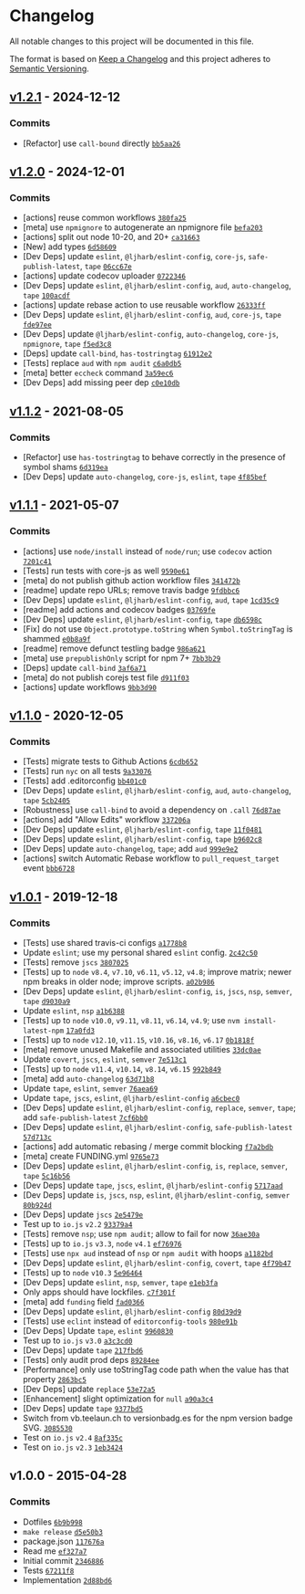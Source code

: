 # Changelog

All notable changes to this project will be documented in this file.

The format is based on [Keep a Changelog](https://keepachangelog.com/en/1.0.0/)
and this project adheres to [Semantic Versioning](https://semver.org/spec/v2.0.0.html).

## [v1.2.1](https://github.com/inspect-js/is-boolean-object/compare/v1.2.0...v1.2.1) - 2024-12-12

### Commits

- [Refactor] use `call-bound` directly [`bb5aa26`](https://github.com/inspect-js/is-boolean-object/commit/bb5aa266f9da864b59f58f1f61d807268f00e227)

## [v1.2.0](https://github.com/inspect-js/is-boolean-object/compare/v1.1.2...v1.2.0) - 2024-12-01

### Commits

- [actions] reuse common workflows [`380fa25`](https://github.com/inspect-js/is-boolean-object/commit/380fa254d963699ba7e1b7bfaee3cd4c50142f1a)
- [meta] use `npmignore` to autogenerate an npmignore file [`befa203`](https://github.com/inspect-js/is-boolean-object/commit/befa203ffa0e94c70d5b35aae407ea93e0bbc117)
- [actions] split out node 10-20, and 20+ [`ca31663`](https://github.com/inspect-js/is-boolean-object/commit/ca31663ef1e4195ffeef125fb337c5e58bf878ca)
- [New] add types [`6d58609`](https://github.com/inspect-js/is-boolean-object/commit/6d58609867b97b832ff5e73941b4164f0a9a78ec)
- [Dev Deps] update `eslint`, `@ljharb/eslint-config`, `core-js`, `safe-publish-latest`, `tape` [`06cc67e`](https://github.com/inspect-js/is-boolean-object/commit/06cc67eed7647dc9094611f03bd2802fb3695e37)
- [actions] update codecov uploader [`0722346`](https://github.com/inspect-js/is-boolean-object/commit/0722346b425c46e50864d76507c3d3a97678273b)
- [Dev Deps] update `eslint`, `@ljharb/eslint-config`, `aud`, `auto-changelog`, `tape` [`100acdf`](https://github.com/inspect-js/is-boolean-object/commit/100acdf9405f8496bdc71b7c383ab9e2119560af)
- [actions] update rebase action to use reusable workflow [`26333ff`](https://github.com/inspect-js/is-boolean-object/commit/26333ffc7bf92b7d751a68721cd7b27f8c59a250)
- [Dev Deps] update `eslint`, `@ljharb/eslint-config`, `aud`, `core-js`, `tape` [`fde97ee`](https://github.com/inspect-js/is-boolean-object/commit/fde97eed23a8caa95beaa6fc710adf9526b99155)
- [Dev Deps] update `@ljharb/eslint-config`, `auto-changelog`, `core-js`, `npmignore`, `tape` [`f5ed3c8`](https://github.com/inspect-js/is-boolean-object/commit/f5ed3c8b871451b5dac2f11e16ba3e35e5fdf82e)
- [Deps] update `call-bind`, `has-tostringtag` [`61912e2`](https://github.com/inspect-js/is-boolean-object/commit/61912e211369447287c5cbba952303e1897440bf)
- [Tests] replace `aud` with `npm audit` [`c6a0db5`](https://github.com/inspect-js/is-boolean-object/commit/c6a0db56cb39bd99255589c13c2dc3dde922c755)
- [meta] better `eccheck` command [`3a59ec6`](https://github.com/inspect-js/is-boolean-object/commit/3a59ec6a40479dd4d742531042797e2b79acb898)
- [Dev Deps] add missing peer dep [`c0e10db`](https://github.com/inspect-js/is-boolean-object/commit/c0e10db845b7e7329e6347d9de5fe0190276433c)

## [v1.1.2](https://github.com/inspect-js/is-boolean-object/compare/v1.1.1...v1.1.2) - 2021-08-05

### Commits

- [Refactor] use `has-tostringtag` to behave correctly in the presence of symbol shams [`6d319ea`](https://github.com/inspect-js/is-boolean-object/commit/6d319eac0ba237f7ba440a1fc4b32d007b1b0cf3)
- [Dev Deps] update `auto-changelog`, `core-js`, `eslint`, `tape` [`4f85bef`](https://github.com/inspect-js/is-boolean-object/commit/4f85bef244f8fdd9ab99db0afe0b8fa00c853709)

## [v1.1.1](https://github.com/inspect-js/is-boolean-object/compare/v1.1.0...v1.1.1) - 2021-05-07

### Commits

- [actions] use `node/install` instead of `node/run`; use `codecov` action [`7201c41`](https://github.com/inspect-js/is-boolean-object/commit/7201c41fc1fd9d64b51716b80fc63d95064a4a59)
- [Tests] run tests with core-js as well [`9590e61`](https://github.com/inspect-js/is-boolean-object/commit/9590e6135505e2e3f69c6d8785a539fca1b1e594)
- [meta] do not publish github action workflow files [`341472b`](https://github.com/inspect-js/is-boolean-object/commit/341472bbe9855030c7eda9340ee4284244f0a4ad)
- [readme] update repo URLs; remove travis badge [`9fdbbc6`](https://github.com/inspect-js/is-boolean-object/commit/9fdbbc64b2a70ee93fcfd95fc6c94c7ec2bbedd4)
- [Dev Deps] update `eslint`, `@ljharb/eslint-config`, `aud`, `tape` [`1cd35c9`](https://github.com/inspect-js/is-boolean-object/commit/1cd35c9b9b0b4af203f20bda0d7fd60798e57f99)
- [readme] add actions and codecov badges [`03769fe`](https://github.com/inspect-js/is-boolean-object/commit/03769feb1466f03b1345882ca0e4f8cacbbce9ce)
- [Dev Deps] update `eslint`, `@ljharb/eslint-config`, `tape` [`db6598c`](https://github.com/inspect-js/is-boolean-object/commit/db6598c4cabcd0ffd2ba9b4525b53907f8b2ff1f)
- [Fix] do not use `Object.prototype.toString` when `Symbol.toStringTag` is shammed [`e0b8a9f`](https://github.com/inspect-js/is-boolean-object/commit/e0b8a9f0fc1290a0a29c75967d56bc1c17eb8d2d)
- [readme] remove defunct testling badge [`986a621`](https://github.com/inspect-js/is-boolean-object/commit/986a6217da7385f7063e1d4e4bf5be2892d00c20)
- [meta] use `prepublishOnly` script for npm 7+ [`7bb3b29`](https://github.com/inspect-js/is-boolean-object/commit/7bb3b2902008ca07af4185ca98bc41b3222d579f)
- [Deps] update `call-bind` [`3af6a71`](https://github.com/inspect-js/is-boolean-object/commit/3af6a71e1004c79567630ac9944b9f2cc184ac77)
- [meta] do not publish corejs test file [`d911f03`](https://github.com/inspect-js/is-boolean-object/commit/d911f0368b6922645d15b9e28f3ed92e1badcef4)
- [actions] update workflows [`9bb3d90`](https://github.com/inspect-js/is-boolean-object/commit/9bb3d9015f377280324b162a3062d21936707216)

## [v1.1.0](https://github.com/inspect-js/is-boolean-object/compare/v1.0.1...v1.1.0) - 2020-12-05

### Commits

- [Tests] migrate tests to Github Actions [`6cdb652`](https://github.com/inspect-js/is-boolean-object/commit/6cdb652add3c6e44c2f7fe07c5ca4c0d14ddc2c1)
- [Tests] run `nyc` on all tests [`9a33076`](https://github.com/inspect-js/is-boolean-object/commit/9a33076d14869bf5120a6ca3903bcb9a008cf2e5)
- [Tests] add .editorconfig [`bb401c0`](https://github.com/inspect-js/is-boolean-object/commit/bb401c084416b010d64e0c5a74465b37addab31f)
- [Dev Deps] update `eslint`, `@ljharb/eslint-config`, `aud`, `auto-changelog`, `tape` [`5cb2405`](https://github.com/inspect-js/is-boolean-object/commit/5cb24052ca84d840e929f05cd1fe6c03b85ec032)
- [Robustness] use `call-bind` to avoid a dependency on `.call` [`76d87ae`](https://github.com/inspect-js/is-boolean-object/commit/76d87ae74235a9995d39bcf5783c04c744c34520)
- [actions] add "Allow Edits" workflow [`337206a`](https://github.com/inspect-js/is-boolean-object/commit/337206af74bd7c340bc938ab6dc0535c08490b3d)
- [Dev Deps] update `eslint`, `@ljharb/eslint-config`, `tape` [`11f0481`](https://github.com/inspect-js/is-boolean-object/commit/11f0481efca28a241a35d384e2a302b1bcdc9a37)
- [Dev Deps] update `eslint`, `@ljharb/eslint-config`, `tape` [`b9602c8`](https://github.com/inspect-js/is-boolean-object/commit/b9602c8ca11be138722187c1fb0a5b25a57a4edc)
- [Dev Deps] update `auto-changelog`, `tape`; add `aud` [`999e9e2`](https://github.com/inspect-js/is-boolean-object/commit/999e9e224d4eec8b20fc9c3431e9ba42caad79c9)
- [actions] switch Automatic Rebase workflow to `pull_request_target` event [`bbb6728`](https://github.com/inspect-js/is-boolean-object/commit/bbb6728b9410f9d3e2d266523a477127e5e4c16f)

## [v1.0.1](https://github.com/inspect-js/is-boolean-object/compare/v1.0.0...v1.0.1) - 2019-12-18

### Commits

- [Tests] use shared travis-ci configs [`a1778b8`](https://github.com/inspect-js/is-boolean-object/commit/a1778b81ab4fe4479176de854e4e233cc441f183)
- Update `eslint`; use my personal shared `eslint` config. [`2c42c50`](https://github.com/inspect-js/is-boolean-object/commit/2c42c50a0654044b6c7e2a4ab18227e8c275464b)
- [Tests] remove `jscs` [`3807025`](https://github.com/inspect-js/is-boolean-object/commit/380702504fabc47fe22f61c4847379023d31a657)
- [Tests] up to `node` `v8.4`, `v7.10`, `v6.11`, `v5.12`, `v4.8`; improve matrix; newer npm breaks in older node; improve scripts. [`a02b986`](https://github.com/inspect-js/is-boolean-object/commit/a02b98682b285de09e2c5a895627771d6a7f552c)
- [Dev Deps] update `eslint`, `@ljharb/eslint-config`, `is`, `jscs`, `nsp`, `semver`, `tape` [`d9030a9`](https://github.com/inspect-js/is-boolean-object/commit/d9030a99b8e274c76ae5f23f31d9d085a7e25272)
- Update `eslint`, `nsp` [`a1b6388`](https://github.com/inspect-js/is-boolean-object/commit/a1b6388fabd0de51a02c567953826344ef05890c)
- [Tests] up to `node` `v10.0`, `v9.11`, `v8.11`, `v6.14`, `v4.9`; use `nvm install-latest-npm` [`17a0fd3`](https://github.com/inspect-js/is-boolean-object/commit/17a0fd391e32635ec3434baca0d062f8abeeb592)
- [Tests] up to `node` `v12.10`, `v11.15`, `v10.16`, `v8.16`, `v6.17` [`0b1818f`](https://github.com/inspect-js/is-boolean-object/commit/0b1818fdcaebc6133e515dfe3b5a8930b38999b5)
- [meta] remove unused Makefile and associated utilities [`33dc0ae`](https://github.com/inspect-js/is-boolean-object/commit/33dc0ae35a03e91f81b1bb3db5ba763dacadbfa2)
- Update `covert`, `jscs`, `eslint`, `semver` [`7e513c1`](https://github.com/inspect-js/is-boolean-object/commit/7e513c12998a651c14f62b3ecfb7215a5cc5ee8f)
- [Tests] up to `node` `v11.4`, `v10.14`, `v8.14`, `v6.15` [`992b849`](https://github.com/inspect-js/is-boolean-object/commit/992b84933760e0fe6ba2cee74ad7fff507f28128)
- [meta] add `auto-changelog` [`63d71b8`](https://github.com/inspect-js/is-boolean-object/commit/63d71b8beb9aeb77cab3d2db2cf643f1b8b1a55c)
- Update `tape`, `eslint`, `semver` [`76aea69`](https://github.com/inspect-js/is-boolean-object/commit/76aea699fb315ac460799182d707c388b4a4e017)
- Update `tape`, `jscs`, `eslint`, `@ljharb/eslint-config` [`a6cbec0`](https://github.com/inspect-js/is-boolean-object/commit/a6cbec09940b6f2c7cf366526a94c0c4756508f5)
- [Dev Deps] update `eslint`, `@ljharb/eslint-config`, `replace`, `semver`, `tape`; add `safe-publish-latest` [`7cf6bb0`](https://github.com/inspect-js/is-boolean-object/commit/7cf6bb05ba7bac504df680dd9ca625fba6dccb5a)
- [Dev Deps] update `eslint`, `@ljharb/eslint-config`, `safe-publish-latest` [`57d713c`](https://github.com/inspect-js/is-boolean-object/commit/57d713cca2ccbbbf1da1142ee5e8236d12551f76)
- [actions] add automatic rebasing / merge commit blocking [`f7a2bdb`](https://github.com/inspect-js/is-boolean-object/commit/f7a2bdb905e07d75c65593359f81bfeda9fe9826)
- [meta] create FUNDING.yml [`9765e73`](https://github.com/inspect-js/is-boolean-object/commit/9765e738cccdd5ff6c89b21324119a2bf4064fbd)
- [Dev Deps] update `eslint`, `@ljharb/eslint-config`, `is`, `replace`, `semver`, `tape` [`5c16b56`](https://github.com/inspect-js/is-boolean-object/commit/5c16b56a5a2d36c6a70c1bd396b3a6c931f655db)
- [Dev Deps] update `tape`, `jscs`, `eslint`, `@ljharb/eslint-config` [`5717aad`](https://github.com/inspect-js/is-boolean-object/commit/5717aadd8b0e8c76ccb194d1845ad8cc120f29c6)
- [Dev Deps] update `is`, `jscs`, `nsp`, `eslint`, `@ljharb/eslint-config`, `semver` [`80b924d`](https://github.com/inspect-js/is-boolean-object/commit/80b924dd270188e1e928f4141078bee14d810e9b)
- [Dev Deps] update `jscs` [`2e5479e`](https://github.com/inspect-js/is-boolean-object/commit/2e5479e56b6d33288582cfe8c254ca081e79500c)
- Test up to `io.js` `v2.2` [`93379a4`](https://github.com/inspect-js/is-boolean-object/commit/93379a4b48ba719113006ab08bbe6679c8a27293)
- [Tests] remove `nsp`; use `npm audit`; allow to fail for now [`36ae30a`](https://github.com/inspect-js/is-boolean-object/commit/36ae30acffe4a892ea0882a793b8a90f09d08fdf)
- [Tests] up to `io.js` `v3.3`, `node` `v4.1` [`ef76976`](https://github.com/inspect-js/is-boolean-object/commit/ef76976db22f2867fca2ee377fdbc9da81f0d142)
- [Tests] use `npx aud` instead of `nsp` or `npm audit` with hoops [`a1182bd`](https://github.com/inspect-js/is-boolean-object/commit/a1182bd99e5d31e113107241f0d697e71b27bf7b)
- [Dev Deps] update `eslint`, `@ljharb/eslint-config`, `covert`, `tape` [`4f79b47`](https://github.com/inspect-js/is-boolean-object/commit/4f79b474f0643fd2c9dbc863949a61cf01255b6f)
- [Tests] up to `node` `v10.3` [`5e96464`](https://github.com/inspect-js/is-boolean-object/commit/5e96464fc08eacc45f5f58fe7800ddbc45e40cea)
- [Dev Deps] update `eslint`, `nsp`, `semver`, `tape` [`e1eb3fa`](https://github.com/inspect-js/is-boolean-object/commit/e1eb3fad8bad65140db3bd2381bb3bea6a9c6242)
- Only apps should have lockfiles. [`c7f301f`](https://github.com/inspect-js/is-boolean-object/commit/c7f301ff368f9e04f7f64a2ce9b6ae1aec803e69)
- [meta] add `funding` field [`fad0366`](https://github.com/inspect-js/is-boolean-object/commit/fad03662becea5db7cef29d816d173ad771be86a)
- [Dev Deps] update `eslint`, `@ljharb/eslint-config` [`80d39d9`](https://github.com/inspect-js/is-boolean-object/commit/80d39d90205d3bb564acb80b0625e90c267347fd)
- [Tests] use `eclint` instead of `editorconfig-tools` [`980e91b`](https://github.com/inspect-js/is-boolean-object/commit/980e91b186a728f77366ba16b7bebc813b9cc3b0)
- [Dev Deps] Update `tape`, `eslint` [`9960830`](https://github.com/inspect-js/is-boolean-object/commit/9960830876a3672686c569fde3d43bb7983955f1)
- Test up to `io.js` `v3.0` [`a3c3cd0`](https://github.com/inspect-js/is-boolean-object/commit/a3c3cd087d7fcefbf4f3525c05f4cee3b6e5b0ef)
- [Dev Deps] update `tape` [`217fbd6`](https://github.com/inspect-js/is-boolean-object/commit/217fbd6bb2989f9304ad95cd49697da7fe03b8d5)
- [Tests] only audit prod deps [`89284ee`](https://github.com/inspect-js/is-boolean-object/commit/89284ee17dce1d044df0ca9e006072f25742bbaf)
- [Performance] only use toStringTag code path when the value has that property [`2863bc5`](https://github.com/inspect-js/is-boolean-object/commit/2863bc5b72680f05ace8e66fddcf48966b942d55)
- [Dev Deps] update `replace` [`53e72a5`](https://github.com/inspect-js/is-boolean-object/commit/53e72a5ceca5b3a82e6407829f9227df9df6d329)
- [Enhancement] slight optimization for `null` [`a90a3c4`](https://github.com/inspect-js/is-boolean-object/commit/a90a3c4464d0300e23384d96fb4281b55b7fd723)
- [Dev Deps] update `tape` [`9377bd5`](https://github.com/inspect-js/is-boolean-object/commit/9377bd5110e99d8ec550f24ef3f6ead62a8f1f50)
- Switch from vb.teelaun.ch to versionbadg.es for the npm version badge SVG. [`3085530`](https://github.com/inspect-js/is-boolean-object/commit/30855304841854f79e406372f524efe4bc7d8c04)
- Test on `io.js` `v2.4` [`8af335c`](https://github.com/inspect-js/is-boolean-object/commit/8af335ca82a0eeba4a0a593775e4caf744834ec4)
- Test on `io.js` `v2.3` [`1eb3424`](https://github.com/inspect-js/is-boolean-object/commit/1eb3424bef528551f5c99a754281a51d92e40ab1)

## v1.0.0 - 2015-04-28

### Commits

- Dotfiles [`6b9b998`](https://github.com/inspect-js/is-boolean-object/commit/6b9b998bb238a32d4829c9f9bf274e5ca15023ee)
- `make release` [`d5e50b3`](https://github.com/inspect-js/is-boolean-object/commit/d5e50b33a3cd8d8abe7de8ae36e2944c24ce76ba)
- package.json [`117676a`](https://github.com/inspect-js/is-boolean-object/commit/117676a48609e636d4257c1b35c695ff20939211)
- Read me [`ef327a7`](https://github.com/inspect-js/is-boolean-object/commit/ef327a74c7f73e64cfa3c20a9620ef7accf8b762)
- Initial commit [`2346886`](https://github.com/inspect-js/is-boolean-object/commit/2346886252b9637c1af6851a3fc2cbc98bc986aa)
- Tests [`67211f8`](https://github.com/inspect-js/is-boolean-object/commit/67211f8bff1a49e5df219935765b83573c097353)
- Implementation [`2d88bd6`](https://github.com/inspect-js/is-boolean-object/commit/2d88bd6e1ef0f07f5a639775eb89f3b78e12eb65)
